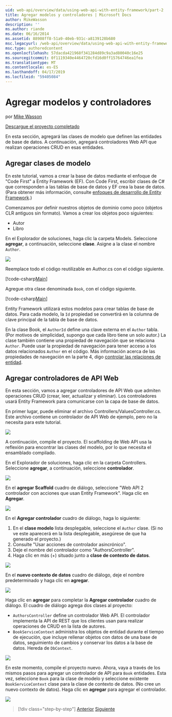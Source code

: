 ```yaml
---
uid: web-api/overview/data/using-web-api-with-entity-framework/part-2
title: Agregar modelos y controladores | Microsoft Docs
author: MikeWasson
description: ''
ms.author: riande
ms.date: 06/16/2014
ms.assetid: 88908ff8-51a9-40eb-931c-a8139128b680
msc.legacyurl: /web-api/overview/data/using-web-api-with-entity-framework/part-2
msc.type: authoredcontent
ms.openlocfilehash: 57dacda421968f341284d89c9a3ad80040c16e25
ms.sourcegitcommit: 0f1119340e4464720cfd16d0ff15764746ea1fea
ms.translationtype: MT
ms.contentlocale: es-ES
ms.lasthandoff: 04/17/2019
ms.locfileid: "59405084"
---
```

# <a name="add-models-and-controllers"></a>Agregar modelos y controladores

por [Mike Wasson](https://github.com/MikeWasson)

[Descargue el proyecto completado](https://github.com/MikeWasson/BookService)

En esta sección, agregará las clases de modelo que definen las entidades de base de datos. A continuación, agregará controladores Web API que realizan operaciones CRUD en esas entidades.

## <a name="add-model-classes"></a>Agregar clases de modelo

En este tutorial, vamos a crear la base de datos mediante el enfoque de "Code First" a Entity Framework (EF). Con Code First, escribir clases de C# que corresponden a las tablas de base de datos y EF crea la base de datos. (Para obtener más información, consulte [enfoques de desarrollo de Entity Framework](https://msdn.microsoft.com/library/ms178359%28v=vs.110%29.aspx#dbfmfcf).)

Comenzamos por definir nuestros objetos de dominio como poco (objetos CLR antiguos sin formato). Vamos a crear los objetos poco siguientes:

- Autor
- Libro

En el Explorador de soluciones, haga clic la carpeta Models. Seleccione **agregar**, a continuación, seleccione **clase**. Asigne a la clase el nombre `Author`.

![](part-2/_static/image1.png)

Reemplace todo el código reutilizable en Author.cs con el código siguiente.

[!code-csharp[Main](part-2/samples/sample1.cs)]

Agregue otra clase denominada `Book`, con el código siguiente.

[!code-csharp[Main](part-2/samples/sample2.cs)]

Entity Framework utilizará estos modelos para crear tablas de base de datos. Para cada modelo, la `Id` propiedad se convertirá en la columna de clave principal de la tabla de base de datos.

En la clase Book, el `AuthorId` define una clave externa en el `Author` tabla. (Por motivos de simplicidad, supongo que cada libro tiene un solo autor.) La clase también contiene una propiedad de navegación que se relaciona `Author`. Puede usar la propiedad de navegación para tener acceso a los datos relacionados `Author` en el código. Más información acerca de las propiedades de navegación en la parte 4, digo [controlar las relaciones de entidad](part-4.md).

## <a name="add-web-api-controllers"></a>Agregar controladores de API Web

En esta sección, vamos a agregar controladores de API Web que admiten operaciones CRUD (crear, leer, actualizar y eliminar). Los controladores usará Entity Framework para comunicarse con la capa de base de datos.

En primer lugar, puede eliminar el archivo Controllers/ValuesController.cs. Este archivo contiene un controlador de API Web de ejemplo, pero no la necesita para este tutorial.

![](part-2/_static/image2.png)

A continuación, compile el proyecto. El scaffolding de Web API usa la reflexión para encontrar las clases del modelo, por lo que necesita el ensamblado compilado.

En el Explorador de soluciones, haga clic en la carpeta Controllers. Seleccione **agregar**, a continuación, seleccione **controlador**.

![](part-2/_static/image3.png)

En el **agregar Scaffold** cuadro de diálogo, seleccione "Web API 2 controlador con acciones que usan Entity Framework". Haga clic en **Agregar**.

![](part-2/_static/image4.png)

En el **Agregar controlador** cuadro de diálogo, haga lo siguiente:

1. En el **clase modelo** lista desplegable, seleccione el `Author` clase. (Si no ve este aparecerá en la lista desplegable, asegúrese de que ha generado el proyecto.)
2. Consulte "Usar acciones de controlador asincrónico".
3. Deje el nombre del controlador como &quot;AuthorsController&quot;.
4. Haga clic en más (+) situado junto a **clase de contexto de datos**.

![](part-2/_static/image5.png)

En el **nuevo contexto de datos** cuadro de diálogo, deje el nombre predeterminado y haga clic en **agregar**.

![](part-2/_static/image6.png)

Haga clic en **agregar** para completar la **Agregar controlador** cuadro de diálogo. El cuadro de diálogo agrega dos clases al proyecto:

- `AuthorsController` define un controlador Web API. El controlador implementa la API de REST que los clientes usan para realizar operaciones de CRUD en la lista de autores.
- `BookServiceContext` administra los objetos de entidad durante el tiempo de ejecución, que incluye rellenar objetos con datos de una base de datos, seguimiento de cambios y conservar los datos a la base de datos. Hereda de `DbContext`.

![](part-2/_static/image7.png)

En este momento, compile el proyecto nuevo. Ahora, vaya a través de los mismos pasos para agregar un controlador de API para `Book` entidades. Esta vez, seleccione `Book` para la clase de modelo y seleccione existente `BookServiceContext` clase para la clase de contexto de datos. (No cree un nuevo contexto de datos). Haga clic en **agregar** para agregar el controlador.

![](part-2/_static/image8.png)

> [!div class="step-by-step"]
> [Anterior](part-1.md)
> [Siguiente](part-3.md)
